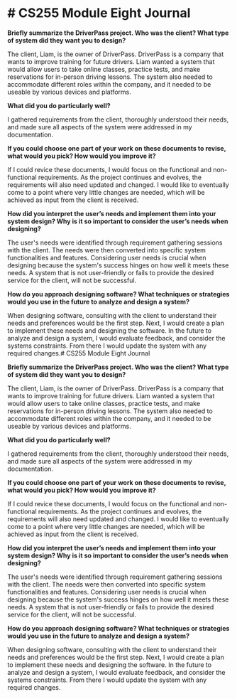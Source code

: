 # # CS255 Module Eight Journal

**Briefly summarize the DriverPass project. Who was the client? What type of system
did they want you to design?**

The client, Liam, is the owner of DriverPass. DriverPass is a company that wants to
improve training for future drivers. Liam wanted a system that would allow users to take
online classes, practice tests, and make reservations for in-person driving lessons. The
system also needed to accommodate different roles within the company, and it needed
to be useable by various devices and platforms.

**What did you do particularly well?**

I gathered requirements from the client, thoroughly understood their needs, and made
sure all aspects of the system were addressed in my documentation.

**If you could choose one part of your work on these documents to revise, what would
you pick? How would you improve it?**

If I could revice these documents, I would focus on the functional and non-functional
requirements. As the project continues and evolves, the requirements will also need
updated and changed. I would like to eventually come to a point where very little
changes are needed, which will be achieved as input from the client is received.

**How did you interpret the user’s needs and implement them into your system design?
Why is it so important to consider the user’s needs when designing?**

The user&#39;s needs were identified through requirement gathering sessions with the client.
The needs were then converted into specific system functionalities and features.
Considering user needs is crucial when designing because the system&#39;s success hinges
on how well it meets these needs. A system that is not user-friendly or fails to provide
the desired service for the client, will not be successful.

**How do you approach designing software? What techniques or strategies would you
use in the future to analyze and design a system?**

When designing software, consulting with the client to understand their needs and
preferences would be the first step. Next, I would create a plan to implement these
needs and designing the software. In the future to analyze and design a system, I would
evaluate feedback, and consider the systems constraints. From there I would update
the system with any required changes.# CS255 Module Eight Journal

**Briefly summarize the DriverPass project. Who was the client? What type of system
did they want you to design?**

The client, Liam, is the owner of DriverPass. DriverPass is a company that wants to
improve training for future drivers. Liam wanted a system that would allow users to take
online classes, practice tests, and make reservations for in-person driving lessons. The
system also needed to accommodate different roles within the company, and it needed
to be useable by various devices and platforms.

**What did you do particularly well?**

I gathered requirements from the client, thoroughly understood their needs, and made
sure all aspects of the system were addressed in my documentation.

**If you could choose one part of your work on these documents to revise, what would
you pick? How would you improve it?**

If I could revice these documents, I would focus on the functional and non-functional
requirements. As the project continues and evolves, the requirements will also need
updated and changed. I would like to eventually come to a point where very little
changes are needed, which will be achieved as input from the client is received.

**How did you interpret the user’s needs and implement them into your system design?
Why is it so important to consider the user’s needs when designing?**

The user&#39;s needs were identified through requirement gathering sessions with the client.
The needs were then converted into specific system functionalities and features.
Considering user needs is crucial when designing because the system&#39;s success hinges
on how well it meets these needs. A system that is not user-friendly or fails to provide
the desired service for the client, will not be successful.

**How do you approach designing software? What techniques or strategies would you
use in the future to analyze and design a system?**

When designing software, consulting with the client to understand their needs and
preferences would be the first step. Next, I would create a plan to implement these
needs and designing the software. In the future to analyze and design a system, I would
evaluate feedback, and consider the systems constraints. From there I would update
the system with any required changes.
